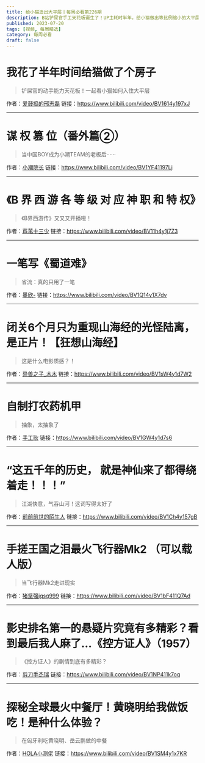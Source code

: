 ```yaml
---
title: 给小猫造出大平层丨每周必看第226期
description: B站铲屎官手工天花板诞生了！UP主耗时半年，给小猫做出等比例缩小的大平层豪宅
published: 2023-07-20
tags: [视频, 每周精选]
category: 每周必看
draft: false
---
```


# 我花了半年时间给猫做了个房子
> 铲屎官的动手能力天花板！一起看小猫如何入住大平层

作者：[爱鼓捣的邢志磊](https://space.bilibili.com/295993972)
链接：https://www.bilibili.com/video/BV1614y197xJ

---

# 谋 权 篡 位（番外篇②）
> 当中国BOY成为小潮TEAM的老板后······

作者：[小潮院长](https://space.bilibili.com/5970160)
链接：https://www.bilibili.com/video/BV1YF41197Lj

---

# 《B 界 西 游 各 等 级 对 应 神 职 和 特 权》
> 《B界西游传》又又又开播啦！

作者：[芦苇十三少](https://space.bilibili.com/5818410)
链接：https://www.bilibili.com/video/BV11h4y1j7Z3

---

# 一笔写《蜀道难》
> 省流：真的只用了一笔

作者：[墨欣-](https://space.bilibili.com/1129407874)
链接：https://www.bilibili.com/video/BV1Q14y1X7dv

---

# 闭关6个月只为重现山海经的光怪陆离，是正片！【狂想山海经】
> 这是什么电影质感？！

作者：[异兽之子_木木](https://space.bilibili.com/518112933)
链接：https://www.bilibili.com/video/BV1sW4y1d7W2

---

# 自制打农药机甲
> 抽象，太抽象了

作者：[手工耿](https://space.bilibili.com/280793434)
链接：https://www.bilibili.com/video/BV1GW4y1d7s6

---

# “这五千年的历史， 就是神仙来了都得绕着走！！！”
> 江湖快意，气吞山河！这词写得太好了

作者：[前前前世的陌生人](https://space.bilibili.com/111578972)
链接：https://www.bilibili.com/video/BV1Ch4y157gB

---

# 手搓王国之泪最火飞行器Mk2 （可以载人版）
> 当飞行器Mk2走进现实

作者：[猪坚强jqsg999](https://space.bilibili.com/2068622664)
链接：https://www.bilibili.com/video/BV1bF411Q7Ad

---

# 影史排名第一的悬疑片究竟有多精彩？看到最后我人麻了…《控方证人》（1957）
> 《控方证人》的剧情到底有多精彩？

作者：[剪刀手杰瑞](https://space.bilibili.com/117389926)
链接：https://www.bilibili.com/video/BV1NP411k7oq

---

# 探秘全球最火中餐厅！黄晓明给我做饭吃！是种什么体验？
> 在匈牙利吃黄晓明、岳云鹏做的中餐

作者：[HOLA小测佬](https://space.bilibili.com/406636263)
链接：https://www.bilibili.com/video/BV1SM4y1x7KR


